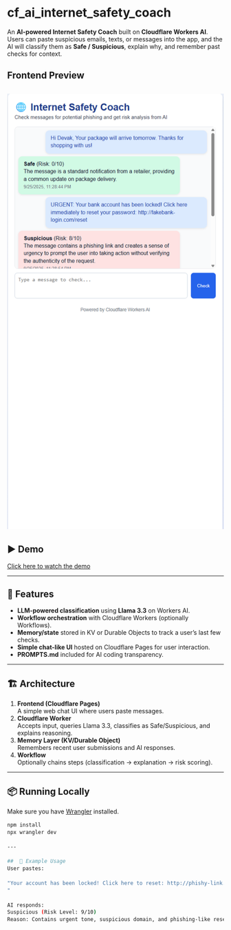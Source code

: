 # cf_ai_internet_safety_coach

An **AI-powered Internet Safety Coach** built on **Cloudflare Workers AI**.  
Users can paste suspicious emails, texts, or messages into the app, and the AI will classify them as **Safe / Suspicious**, explain why, and remember past checks for context.

## Frontend Preview

![Frontend Screenshot](./assets/frontend_display.png)
---

## ▶️  Demo
 [Click here to watch the demo](https://drive.google.com/file/d/1mcT1ZWHbgO3ysa2BR4ArKYXWx1UACKS3/view?usp=sharing)

---

## 🚀 Features
- **LLM-powered classification** using **Llama 3.3** on Workers AI.
- **Workflow orchestration** with Cloudflare Workers (optionally Workflows).
- **Memory/state** stored in KV or Durable Objects to track a user’s last few checks.
- **Simple chat-like UI** hosted on Cloudflare Pages for user interaction.
- **PROMPTS.md** included for AI coding transparency.

---

## 🏗 Architecture
1. **Frontend (Cloudflare Pages)**  
   A simple web chat UI where users paste messages.
2. **Cloudflare Worker**  
   Accepts input, queries Llama 3.3, classifies as Safe/Suspicious, and explains reasoning.
3. **Memory Layer (KV/Durable Object)**  
   Remembers recent user submissions and AI responses.
4. **Workflow**  
   Optionally chains steps (classification → explanation → risk scoring).

---

## 📦 Running Locally
Make sure you have [Wrangler](https://developers.cloudflare.com/workers/wrangler/) installed.

```bash
npm install
npx wrangler dev

---

##  🧪 Example Usage
User pastes:

"Your account has been locked! Click here to reset: http://phishy-link.biz
"

AI responds:
Suspicious (Risk Level: 9/10)
Reason: Contains urgent tone, suspicious domain, and phishing-like reset request.